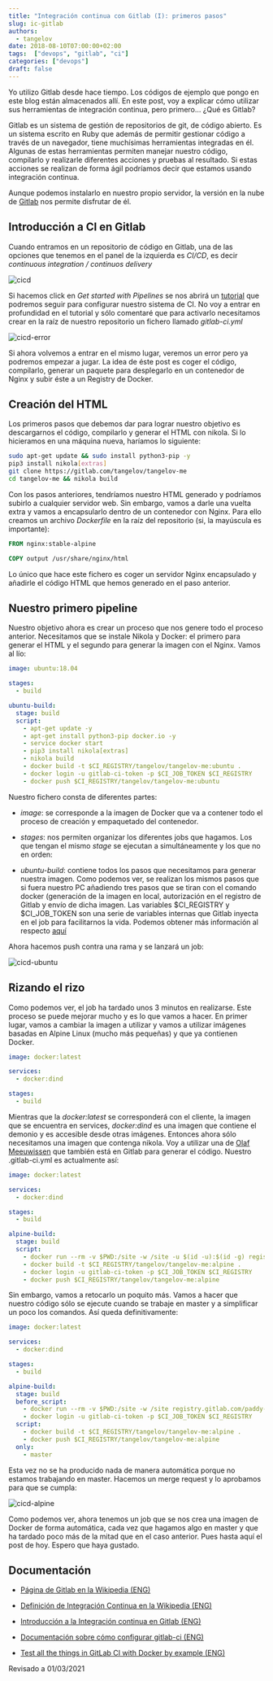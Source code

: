```yaml
---
title: "Integración continua con Gitlab (I): primeros pasos"
slug: ic-gitlab
authors:
  - tangelov
date: 2018-08-10T07:00:00+02:00
tags:  ["devops", "gitlab", "ci"]
categories: ["devops"]
draft: false
---
```


Yo utilizo Gitlab desde hace tiempo. Los códigos de ejemplo que pongo en este blog están almacenados allí. En este post, voy a explicar cómo utilizar sus herramientas de integración continua, pero primero... ¿Qué es Gitlab?

Gitlab es un sistema de gestión de repositorios de git, de código abierto. Es un sistema escrito en Ruby que además de permitir gestionar código a través de un navegador, tiene muchísimas herramientas integradas en él. Algunas de estas herramientas permiten manejar nuestro código, compilarlo y realizarle diferentes acciones y pruebas al resultado. Si estas acciones se realizan de forma ágil podríamos decir que estamos usando integración continua.

Aunque podemos instalarlo en nuestro propio servidor, la versión en la nube de [Gitlab](https://gitlab.com/users/sign_in) nos permite disfrutar de él.

<!--more-->

## Introducción a CI en Gitlab
Cuando entramos en un repositorio de código en Gitlab, una de las opciones que tenemos en el panel de la izquierda es _CI/CD_, es decir _continuous integration / continuos delivery_

![cicd](https://storage.googleapis.com/tangelov-data/images/0012-00.png)

Si hacemos click en _Get started with Pipelines_ se nos abrirá un [tutorial](https://docs.gitlab.com/ee/ci/quick_start/index.html) que podremos seguir para configurar nuestro sistema de CI. No voy a entrar en profundidad en el tutorial y sólo comentaré que para activarlo necesitamos crear en la raíz de nuestro repositorio un fichero llamado _gitlab-ci.yml_

![cicd-error](https://storage.googleapis.com/tangelov-data/images/0012-01.png)

Si ahora volvemos a entrar en el mismo lugar, veremos un error pero ya podremos empezar a jugar. La idea de éste post es coger el código, compilarlo, generar un paquete para desplegarlo en un contenedor de Nginx y subir éste a un Registry de Docker.

## Creación del HTML
Los primeros pasos que debemos dar para lograr nuestro objetivo es descargarnos el código, compilarlo y generar el HTML con nikola. Si lo hicieramos en una máquina nueva, haríamos lo siguiente:

```bash
sudo apt-get update && sudo install python3-pip -y
pip3 install nikola[extras]
git clone https://gitlab.com/tangelov/tangelov-me
cd tangelov-me && nikola build
```

Con los pasos anteriores, tendríamos nuestro HTML generado y podríamos subirlo a cualquier servidor web. Sin embargo, vamos a darle una vuelta extra y vamos a encapsularlo dentro de un contenedor con Nginx. Para ello creamos un archivo _Dockerfile_ en la raíz del repositorio (si, la mayúscula es importante):

```Dockerfile
FROM nginx:stable-alpine

COPY output /usr/share/nginx/html
```

Lo único que hace este fichero es coger un servidor Nginx encapsulado y añadirle el código HTML que hemos generado en el paso anterior.


## Nuestro primero pipeline
Nuestro objetivo ahora es crear un proceso que nos genere todo el proceso anterior. Necesitamos que se instale Nikola y Docker: el primero para generar el HTML y el segundo para generar la imagen con el Nginx. Vamos al lío:

```yml
image: ubuntu:18.04

stages:
  - build

ubuntu-build:
  stage: build
  script:
    - apt-get update -y
    - apt-get install python3-pip docker.io -y
    - service docker start
    - pip3 install nikola[extras]
    - nikola build
    - docker build -t $CI_REGISTRY/tangelov/tangelov-me:ubuntu .
    - docker login -u gitlab-ci-token -p $CI_JOB_TOKEN $CI_REGISTRY
    - docker push $CI_REGISTRY/tangelov/tangelov-me:ubuntu
```

Nuestro fichero consta de diferentes partes:

* _image_: se corresponde a la imagen de Docker que va a contener todo el proceso de creación y empaquetado del contenedor.

* _stages_: nos permiten organizar los diferentes jobs que hagamos. Los que tengan el mismo _stage_ se ejecutan a simultáneamente y los que no en orden:

* _ubuntu-build_: contiene todos los pasos que necesitamos para generar nuestra imagen. Como podemos ver, se realizan los mismos pasos que si fuera nuestro PC añadiendo tres pasos que se tiran con el comando docker (generación de la imagen en local, autorización en el registro de Gitlab y envío de dicha imagen. Las variables $CI\_REGISTRY y $CI\_JOB\_TOKEN son una serie de variables internas que Gitlab inyecta en el job para facilitarnos la vida. Podemos obtener más información al respecto [aquí](https://docs.gitlab.com/ee/ci/variables/)

Ahora hacemos push contra una rama y se lanzará un job:

![cicd-ubuntu](https://storage.googleapis.com/tangelov-data/images/0012-02.png)


## Rizando el rizo
Como podemos ver, el job ha tardado unos 3 minutos en realizarse. Este proceso se puede mejorar mucho y es lo que vamos a hacer. En primer lugar, vamos a cambiar la imagen a utilizar y vamos a utilizar imágenes basadas en Alpine Linux (mucho más pequeñas) y que ya contienen Docker. 

```yml
image: docker:latest

services:
  - docker:dind

stages:
  - build
```

Mientras que la _docker:latest_ se corresponderá con el cliente, la imagen que se encuentra en services, _docker:dind_ es una imagen que contiene el demonio y es accesible desde otras imágenes. Entonces ahora sólo necesitamos una imagen que contenga nikola. Voy a utilizar una de [Olaf Meeuwissen](https://gitlab.com/paddy-hack/nikola/container_registry) que también está en Gitlab para generar el código. Nuestro .gitlab-ci.yml es actualmente así:

```yml
image: docker:latest

services:
  - docker:dind

stages:
  - build

alpine-build:
  stage: build
  script:
    - docker run --rm -v $PWD:/site -w /site -u $(id -u):$(id -g) registry.gitlab.com/paddy-hack/nikola nikola build
    - docker build -t $CI_REGISTRY/tangelov/tangelov-me:alpine .
    - docker login -u gitlab-ci-token -p $CI_JOB_TOKEN $CI_REGISTRY
    - docker push $CI_REGISTRY/tangelov/tangelov-me:alpine
```

Sin embargo, vamos a retocarlo un poquito más. Vamos a hacer que nuestro código sólo se ejecute cuando se trabaje en master y a simplificar un poco los comandos. Así queda definitivamente:

```yml
image: docker:latest

services:
  - docker:dind

stages:
  - build

alpine-build:
  stage: build
  before_script:
    - docker run --rm -v $PWD:/site -w /site registry.gitlab.com/paddy-hack/nikola nikola build
    - docker login -u gitlab-ci-token -p $CI_JOB_TOKEN $CI_REGISTRY
  script:
    - docker build -t $CI_REGISTRY/tangelov/tangelov-me:alpine .
    - docker push $CI_REGISTRY/tangelov/tangelov-me:alpine
  only:
    - master
```

Esta vez no se ha producido nada de manera automática porque no estamos trabajando en master. Hacemos un merge request y lo aprobamos para que se cumpla:

![cicd-alpine](https://storage.googleapis.com/tangelov-data/images/0012-03.png)

Como podemos ver, ahora tenemos un job que se nos crea una imagen de Docker de forma automática, cada vez que hagamos algo en master y que ha tardado poco más de la mitad que en el caso anterior. Pues hasta aquí el post de hoy. Espero que haya gustado.


## Documentación

* [Página de Gitlab en la Wikipedia (ENG)](https://en.wikipedia.org/wiki/GitLab)

* [Definición de Integración Continua en la Wikipedia (ENG)](https://en.wikipedia.org/wiki/GitLab)

* [Introducción a la Integración continua en Gitlab (ENG)](https://about.gitlab.com/stages-devops-lifecycle/continuous-integration/)

* [Documentación sobre cómo configurar gitlab-ci (ENG)](https://docs.gitlab.com/ee/ci/yaml/)

* [Test all the things in GitLab CI with Docker by example (ENG)](https://about.gitlab.com/2018/02/05/test-all-the-things-gitlab-ci-docker-examples/)


Revisado a 01/03/2021
